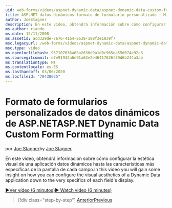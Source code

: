 ```yaml
---
uid: web-forms/videos/aspnet-dynamic-data/aspnet-dynamic-data-custom-form-formatting
title: ASP.NET datos dinámicos formato de formulario personalizado | Microsoft Docs
author: JoeStagner
description: En este vídeo, obtendrá información sobre cómo configurar la estética visual de una aplicación datos dinámicos hasta las características más específicas de cada uno...
ms.author: riande
ms.date: 12/11/2008
ms.assetid: acd329de-7676-41b4-8638-189f3e1039f7
msc.legacyurl: /web-forms/videos/aspnet-dynamic-data/aspnet-dynamic-data-custom-form-formatting
msc.type: video
ms.openlocfilehash: 957107636a68a2636d9a1d0c965ea55d074e92c8
ms.sourcegitcommit: e7e91932a6e91a63e2e46417626f39d6b244a3ab
ms.translationtype: MT
ms.contentlocale: es-ES
ms.lasthandoff: 03/06/2020
ms.locfileid: "78438625"
---
```

# <a name="aspnet-dynamic-data-custom-form-formatting"></a><span data-ttu-id="6ea3f-103">Formato de formularios personalizados de datos dinámicos de ASP.NET</span><span class="sxs-lookup"><span data-stu-id="6ea3f-103">ASP.NET Dynamic Data Custom Form Formatting</span></span>

<span data-ttu-id="6ea3f-104">por [Joe Stagner](https://github.com/JoeStagner)</span><span class="sxs-lookup"><span data-stu-id="6ea3f-104">by [Joe Stagner](https://github.com/JoeStagner)</span></span>

<span data-ttu-id="6ea3f-105">En este vídeo, obtendrá información sobre cómo configurar la estética visual de una aplicación datos dinámicos hasta las características más específicas de la pantalla de cada campo.</span><span class="sxs-lookup"><span data-stu-id="6ea3f-105">In this video you will gain some insight on how you can configure the visual aesthetics of a Dynamic Data application down to the very specifics of each field's display.</span></span>

[<span data-ttu-id="6ea3f-106">&#9654;Ver vídeo (6 minutos)</span><span class="sxs-lookup"><span data-stu-id="6ea3f-106">&#9654; Watch video (6 minutes)</span></span>](https://channel9.msdn.com/Blogs/ASP-NET-Site-Videos/aspnet-dynamic-data-custom-form-formatting)

> [!div class="step-by-step"]
> [<span data-ttu-id="6ea3f-107">Anterior</span><span class="sxs-lookup"><span data-stu-id="6ea3f-107">Previous</span></span>](how-to-create-table-specific-custom-forms-in-an-aspnet-dynamic-data-application.md)
